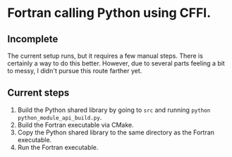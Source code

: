 # Fortran calling Python using CFFI.

## Incomplete

The current setup runs, but it requires a few manual steps. There is certainly a way to do this better. However, due to several parts feeling a bit to messy, I didn't pursue this route farther yet.

## Current steps
1. Build the Python shared library by going to `src` and running `python python_module_api_build.py`.
2. Build the Fortran executable via CMake.
3. Copy the Python shared library to the same directory as the Fortran executable.
4. Run the Fortran executable.
